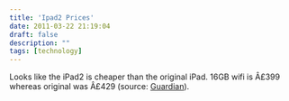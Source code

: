 ```yaml
---
title: 'Ipad2 Prices'
date: 2011-03-22 21:19:04
draft: false
description: ""
tags: [technology]
---
```


Looks like the iPad2 is cheaper than the original iPad. 16GB wifi is Â£399 whereas original was Â£429 (source: [Guardian](http://www.guardian.co.uk/technology/blog/2011/mar/22/ipad-apple)).